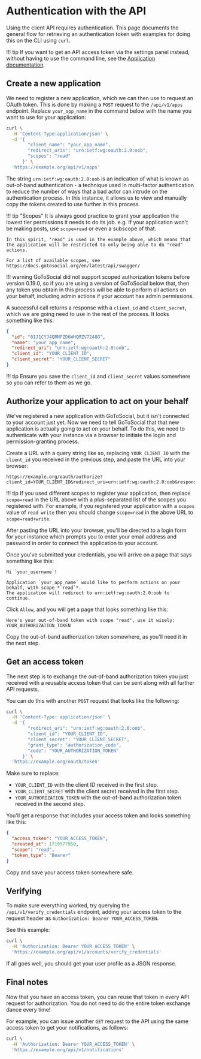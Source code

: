 # Authentication with the API

Using the client API requires authentication. This page documents the general flow for retrieving an authentication token with examples for doing this on the CLI using `curl`.

!!! tip
    If you want to get an API access token via the settings panel instead, without having to use the command line, see the [Application documentation](https://docs.gotosocial.org/en/latest/user_guide/settings/#applications).

## Create a new application

We need to register a new application, which we can then use to request an OAuth token. This is done by making a `POST` request to the `/api/v1/apps` endpoint. Replace `your_app_name` in the command below with the name you want to use for your application:

```bash
curl \
  -H 'Content-Type:application/json' \
  -d '{
        "client_name": "your_app_name",
        "redirect_uris": "urn:ietf:wg:oauth:2.0:oob",
        "scopes": "read"
      }' \
  'https://example.org/api/v1/apps'
```

The string `urn:ietf:wg:oauth:2.0:oob` is an indication of what is known as out-of-band authentication - a technique used in multi-factor authentication to reduce the number of ways that a bad actor can intrude on the authentication process. In this instance, it allows us to view and manually copy the tokens created to use further in this process.

!!! tip "Scopes"
    It is always good practice to grant your application the lowest tier permissions it needs to do its job. e.g. If your application won't be making posts, use `scope=read` or even a subscope of that.
    
    In this spirit, "read" is used in the example above, which means that the application will be restricted to only being able to do "read" actions.
    
    For a list of available scopes, see https://docs.gotosocial.org/en/latest/api/swagger/

!!! warning
    GoToSocial did not support scoped authorization tokens before version 0.19.0, so if you are using a version of GoToSocial below that, then any token you obtain in this process will be able to perform all actions on your behalf, including admin actions if your account has admin permissions.

A successful call returns a response with a `client_id` and `client_secret`, which we are going need to use in the rest of the process. It looks something like this:

```json
{
  "id": "01J1CYJ4QRNFZD6WHQMZV7248G",
  "name": "your_app_name",
  "redirect_uri": "urn:ietf:wg:oauth:2.0:oob",
  "client_id": "YOUR_CLIENT_ID",
  "client_secret": "YOUR_CLIENT_SECRET"
}
```

!!! tip
    Ensure you save the `client_id` and `client_secret` values somewhere so you can refer to them as we go.

## Authorize your application to act on your behalf

We've registered a new application with GoToSocial, but it isn't connected to your account just yet. Now we need to tell GoToSocial that that new application is actually going to act on your behalf. To do this, we need to authenticate with your instance via a browser to initiate the login and permission-granting process.

Create a URL with a query string like so, replacing `YOUR_CLIENT_ID` with the `client_id` you received in the previous step, and paste the URL into your browser:

```text
https://example.org/oauth/authorize?client_id=YOUR_CLIENT_ID&redirect_uri=urn:ietf:wg:oauth:2.0:oob&response_type=code&scope=read
```

!!! tip
    If you used different scopes to register your application, then replace `scope=read` in the URL above with a plus-separated list of the scopes you registered with. For example, if you registered your application with a `scopes` value of `read write` then you should change `scope=read` in the above URL to `scope=read+write`. 

After pasting the URL into your browser, you'll be directed to a login form for your instance which prompts you to enter your email address and password in order to connect the application to your account.

Once you've submitted your credentials, you will arrive on a page that says something like this:

```
Hi `your_username`!

Application `your_app_name` would like to perform actions on your behalf, with scope *`read`*.
The application will redirect to urn:ietf:wg:oauth:2.0:oob to continue.
```

Click `Allow`, and you will get a page that looks something like this:

```text
Here's your out-of-band token with scope "read", use it wisely:
YOUR_AUTHORIZATION_TOKEN
```

Copy the out-of-band authorization token somewhere, as you'll need it in the next step.

## Get an access token

The next step is to exchange the out-of-band authorization token you just received with a reusable access token that can be sent along with all further API requests.

You can do this with another `POST` request that looks like the following:

```bash
curl \
  -H 'Content-Type: application/json' \
  -d '{
        "redirect_uri": "urn:ietf:wg:oauth:2.0:oob",
        "client_id": "YOUR_CLIENT_ID",
        "client_secret": "YOUR_CLIENT_SECRET",
        "grant_type": "authorization_code",
        "code": "YOUR_AUTHORIZATION_TOKEN"
      }' \
  'https://example.org/oauth/token'
```

Make sure to replace:

- `YOUR_CLIENT_ID` with the client ID received in the first step.
- `YOUR_CLIENT_SECRET` with the client secret received in the first step.
- `YOUR_AUTHORIZATION_TOKEN` with the out-of-band authorization token received in the second step.

You'll get a response that includes your access token and looks something like this:

```json
{
  "access_token": "YOUR_ACCESS_TOKEN",
  "created_at": 1719577950,
  "scope": "read",
  "token_type": "Bearer"
}
```

Copy and save your access token somewhere safe.

## Verifying

To make sure everything worked, try querying the `/api/v1/verify_credentials` endpoint, adding your access token to the request header as `Authorization: Bearer YOUR_ACCESS_TOKEN`.

See this example:

```bash
curl \
  -H 'Authorization: Bearer YOUR_ACCESS_TOKEN' \
  'https://example.org/api/v1/accounts/verify_credentials'
```
If all goes well, you should get your user profile as a JSON response.

## Final notes

Now that you have an access token, you can reuse that token in every API request for authorization. You do not need to do the entire token exchange dance every time!

For example, you can issue another `GET` request to the API using the same access token to get your notifications, as follows:

```bash
curl \
  -H 'Authorization: Bearer YOUR_ACCESS_TOKEN' \
  'https://example.org/api/v1/notifications'
```
